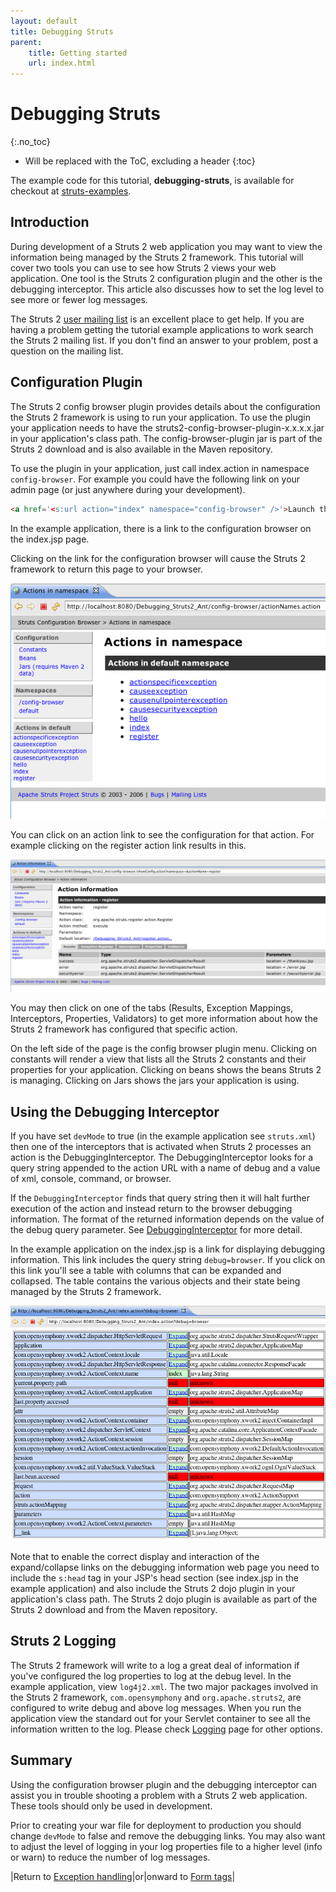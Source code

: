 ```yaml
---
layout: default
title: Debugging Struts
parent:
    title: Getting started
    url: index.html
---
```


# Debugging Struts
{:.no_toc}

* Will be replaced with the ToC, excluding a header
{:toc}

The example code for this tutorial, **debugging-struts**, is available for checkout at [struts-examples](https://github.com/apache/struts-examples).

## Introduction

During development of a Struts 2 web application you may want to view the information being managed by the Struts 2 framework. 
This tutorial will cover two tools you can use to see how Struts 2 views your web application. One tool is the Struts 2 
configuration plugin and the other is the debugging interceptor. This article also discusses how to set the log level 
to see more or fewer log messages.

The Struts 2 [user mailing list](http://struts.apache.org/mail.html) is an excellent place to get help. If you are having 
a problem getting the tutorial example applications to work search the Struts 2 mailing list. If you don't find an answer 
to your problem, post a question on the mailing list.

## Configuration Plugin

The Struts 2 config browser plugin provides details about the configuration the Struts 2 framework is using to run your 
application. To use the plugin your application needs to have the struts2-config-browser-plugin-x.x.x.x.jar in your 
application's class path. The config-browser-plugin jar is part of the Struts 2 download and is also available in the Maven 
repository.

To use the plugin in your application, just call index.action in namespace `config-browser`. For example you could have 
the following link on your admin page (or just anywhere during your development).

```html
<a href='<s:url action="index" namespace="config-browser" />'>Launch the configuration browser</a>
```

In the example application, there is a link to the configuration browser on the index.jsp page.

Clicking on the link for the configuration browser will cause the Struts 2 framework to return this page to your browser.

![debuging-struts-1.png](attachments/att17137672_debuging-struts-1.png)

You can click on an action link to see the configuration for that action. For example clicking on the register action 
link results in this.

![debuging-struts-2.png](attachments/att17137673_debuging-struts-2.png)

You may then click on one of the tabs (Results, Exception Mappings, Interceptors, Properties, Validators) to get more 
information about how the Struts 2 framework has configured that specific action.

On the left side of the page is the config browser plugin menu. Clicking on constants will render a view that lists all 
the Struts 2 constants and their properties for your application. Clicking on beans shows the beans Struts 2 is managing. 
Clicking on Jars shows the jars your application is using.

## Using the Debugging Interceptor

If you have set `devMode` to true (in the example application see `struts.xml`) then one of the interceptors that is 
activated when Struts 2 processes an action is the DebuggingInterceptor. The DebuggingInterceptor looks for a query 
string appended to the action URL with a name of debug and a value of xml, console, command, or browser.

If the `DebuggingInterceptor` finds that query string then it will halt further execution of the action and instead return 
to the browser debugging information. The format of the returned information depends on the value of the debug query parameter. 
See [DebuggingInterceptor](../core-developers/debugging-interceptor.html) for more detail.

In the example application on the index.jsp is a link for displaying debugging information. This link includes the query 
string `debug=browser`. If you click on this link you'll see a table with columns that can be expanded and collapsed. 
The table contains the various objects and their state being managed by the Struts 2 framework.

![debuging-struts-3.png](attachments/att17137674_debuging-struts-3.png)

Note that to enable the correct display and interaction of the expand/collapse links on the debugging information web page 
you need to include the `s:head` tag in your JSP's head section (see index.jsp in the example application) and also include 
the Struts 2 dojo plugin in your application's class path. The Struts 2 dojo plugin is available as part of the Struts 2 
download and from the Maven repository.

## Struts 2 Logging

The Struts 2 framework will write to a log a great deal of information if you've configured the log properties to log at 
the debug level. In the example application, view `log4j2.xml`. The two major packages involved in the Struts 2 framework, 
`com.opensymphony` and `org.apache.struts2`, are configured to write debug and above log messages. When you run the application 
view the standard out for your Servlet container to see all the information written to the log. Please check [Logging](../core-developers/logging.html)
page for other options.

## Summary

Using the configuration browser plugin and the debugging interceptor can assist you in trouble shooting a problem with 
a Struts 2 web application. These tools should only be used in development.

Prior to creating your war file for deployment to production you should change `devMode` to false and remove the debugging 
links. You may also want to adjust the level of logging in your log properties file to a higher level (info or warn) to reduce 
the number of log messages.

|Return to [Exception handling](exception-handling.html)|or|onward to [Form tags](form-tags.html)|
